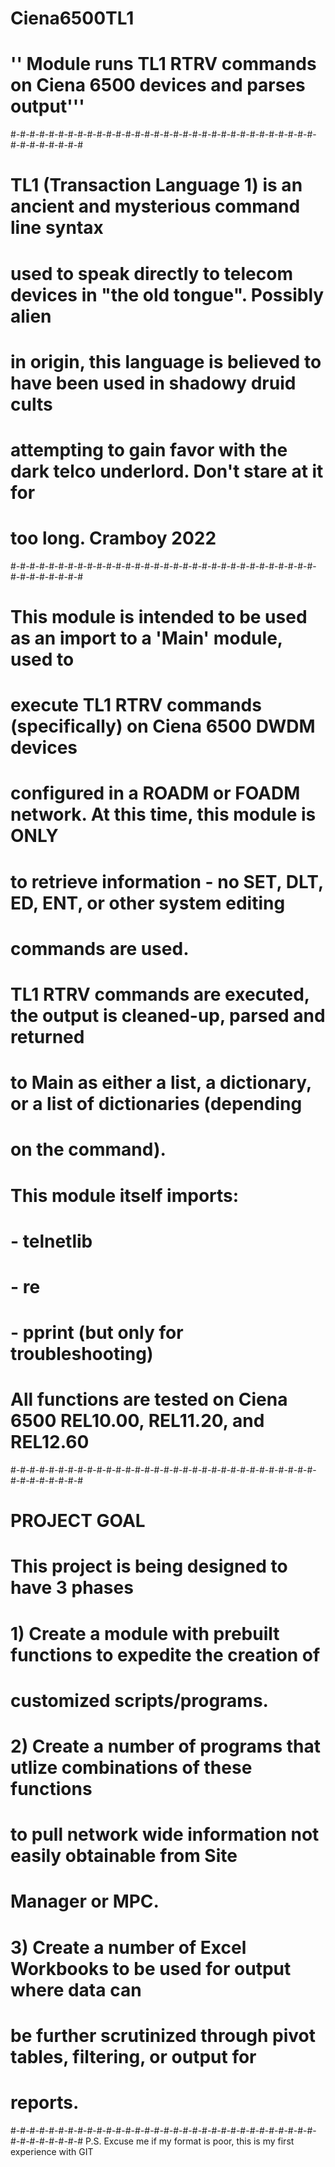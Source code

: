 # Ciena6500TL1
# '' Module runs TL1 RTRV commands on Ciena 6500 devices and parses output'''
#-#-#-#-#-#-#-#-#-#-#-#-#-#-#-#-#-#-#-#-#-#-#-#-#-#-#-#-#-#-#-#-#-#-#-#-#-#-#-#
# TL1 (Transaction Language 1) is an ancient and mysterious command line syntax
# used to speak directly to telecom devices in "the old tongue". Possibly alien
# in origin, this language is believed to have been used in shadowy druid cults
# attempting to gain favor with the dark telco underlord. Don't stare at it for
# too long. Cramboy 2022
#-#-#-#-#-#-#-#-#-#-#-#-#-#-#-#-#-#-#-#-#-#-#-#-#-#-#-#-#-#-#-#-#-#-#-#-#-#-#-#
# This module is intended to be used as an import to a 'Main' module, used to 
# execute TL1 RTRV commands (specifically) on Ciena 6500 DWDM devices 
# configured in a ROADM or FOADM network. At this time, this module is ONLY
# to retrieve information - no SET, DLT, ED, ENT, or other system editing 
# commands are used.

# TL1 RTRV commands are executed, the output is cleaned-up, parsed and returned
# to Main as either a list, a dictionary, or a list of dictionaries (depending
# on the command).

# This module itself imports:
# - telnetlib
# - re
# - pprint (but only for troubleshooting)

# All functions are tested on Ciena 6500 REL10.00, REL11.20, and REL12.60
#-#-#-#-#-#-#-#-#-#-#-#-#-#-#-#-#-#-#-#-#-#-#-#-#-#-#-#-#-#-#-#-#-#-#-#-#-#-#-#
# PROJECT GOAL
# This project is being designed to have 3 phases
# 1) Create a module with prebuilt functions to expedite the creation of 
#    customized scripts/programs. 
# 2) Create a number of programs that utlize combinations of these functions
#    to pull network wide information not easily obtainable from Site
#    Manager or MPC.
# 3) Create a number of Excel Workbooks to be used for output where data can
#    be further scrutinized through pivot tables, filtering, or output for 
#    reports.
#-#-#-#-#-#-#-#-#-#-#-#-#-#-#-#-#-#-#-#-#-#-#-#-#-#-#-#-#-#-#-#-#-#-#-#-#-#-#-#
P.S. Excuse me if my format is poor, this is my first experience with GIT
